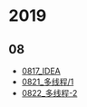 # 2019

## 08

- [0817_IDEA](2019/08/0817.md)
- [0821_多线程/1](2019/08/0821.md)
- [0822_多线程-2](2019/08/0822.md)